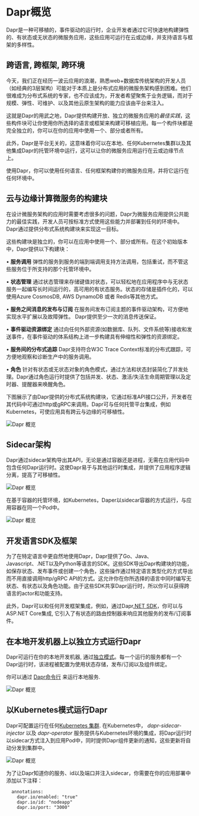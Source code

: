 
# Dapr概览

Dapr是一种可移植的，事件驱动的运行时，企业开发者通过它可快速地构建弹性的、有状态或无状态的微服务应用，这些应用可运行在云或边缘，并支持语言与框架的多样性。

## 跨语言, 跨框架, 跨环境

今天，我们正在经历一波云应用的浪潮，熟悉web+数据库传统架构的开发人员（如经典的3层架构）可能对于本质上是分布式应用的微服务架构感到困难。他们很难成为分布式系统的专家，也不应该成为，开发者希望聚焦于业务逻辑，而对于规模、弹性、可维护、以及其他云原生架构的能力应该由平台来注入。

这就是Dapr的用武之地，Dapr提供构建开放、独立的微服务应用的*最佳实践*，这些构件块可让你使用你所选择的语言或框架来构建可移植应用。每一个构件块都是完全独立的，你可以在你的应用中使用一个、部分或者所有。

此外，Dapr是平台无关的，这意味着你可以在本地、任何Kubernetes集群以及其他集成Dapr的托管环境中运行，这可以让你的微服务应用运行在云或边缘节点上。

使用Dapr，你可以使用任何语言、任何框架构建你的微服务应用，并将它运行在任何环境中。

## 云与边缘计算微服务的构建块

在设计微服务架构的应用时需要考虑很多的问题，Dapr为微服务应用提供公共能力的最佳实践，开发人员可按标准方式使用这些能力并部署到任何的环境中。Dapr通过提供分布式系统构建块来实现这一目标。

这些构建块是独立的，你可以在应用中使用一个、部分或所有。在这个初始版本中，Dapr提供以下构建块：

• **服务调用** 弹性的服务到服务的端到端调用支持方法调用，包括重试，而不管这些服务位于所支持的那个托管环境中。

• **状态管理** 通过状态管理来存储键值对状态，可以轻松地在应用程序中与无状态服务一起编写长时间运行的，高可用的有状态服务。状态的存储是插件化的，可以使用Azure CosmosDB, AWS DynamoDB 或者 Redis等其他方式。

• **服务之间消息的发布与订阅** 在服务间发布订阅主题的事件驱动架构，可方便地实现水平扩展以及故障弹性。 Dapr提供至少一次的消息传送保证。

• **事件驱动资源绑定** 通过向任何外部资源(如数据库、队列、文件系统等)接收和发送事件，在事件驱动的体系结构上进一步构建具有伸缩性和弹性的资源绑定。

• **服务间的分布式追踪** Dapr支持符合W3C Trace Context标准的分布式跟踪，可方便地观察和诊断生产中的服务调用。

• **角色** 针对有状态或无状态对象的角色模式，通过方法和状态封装简化了并发处理。Dapr通过角色运行时提供了包括并发、状态、激活/失活生命周期管理以及定时器、提醒器来唤醒角色。

下图展示了由Dapr提供的分布式系统构建块，它通过标准API接口公开，开发者在其代码中可通过http或gRPC来调用。Dapr可与任何托管平台集成，例如Kubernetes，可使应用具有跨云与边缘的可移植性。

![Dapr 概览](images/overview.png)

## Sidecar架构

Dapr通过sidecar架构导出其API，无论是通过容器还是进程，无需在应用代码中包含任何Dapr运行时。这使Dapr易于与其他运行时集成，并提供了应用程序逻辑分离，提高了可移植性。

![Dapr 概览](images/overview-sidecar.png)

在基于容器的托管环境，如Kubernetes，Daper以sidecar容器的方式运行，与应用容器在同一个Pod中。

![Dapr 概览](images/overview-sidecar-kubernetes.png)

## 开发语言SDK及框架

为了在特定语言中更自然地使用Dapr，Dapr提供了Go、Java、Javascript、.NET以及Python等语言的SDK。这些SDK导出Dapr构建块的功能，如保存状态、发布事件或创建一个角色，这些操作通过特定语言类型化的方式导出而不用直接调用http/gRPC API的方式。这允许你在你所选择的语言中同时编写无状态、有状态以及角色功能。由于这些SDK共享Dapr运行时，所以你可以获得跨语言的actor和功能支持。

此外，Dapr可以和任何开发框架集成，例如，通过Dapr[.NET SDK](https://github.com/dapr/dotnet-sdk)，你可以与ASP.NET Core集成, 它引入了有状态的路由控制器来响应其他服务的发布/订阅事件。

## 在本地开发机器上以独立方式运行Dapr

Dapr可运行在你的本地开发机器, 通过[独立模式](./getting-started)。每一个运行的服务都有一个Dapr运行时，该进程被配置为使用状态存储，发布/订阅以及组件绑定。

你可以通过 [Dapr命令行](https://github.com/dapr/cli) 来运行本地服务.

![Dapr 概览](images/overview_standalone.png)

## 以Kubernetes模式运行Dapr 

Dapr可配置运行在任何[Kubernetes 集群](https://github.com/dapr/samples/tree/master/2.hello-kubernetes). 在Kubernetes中， *dapr-sidecar-injector* 以及 *dapr-operator* 服务提供与Kubernetes环境的集成，将Dapr运行时以sidecar方式注入到应用Pod中，同时提供Dapr组件更新的通知，这些更新将自动分发到集群中。

![Dapr 概览](images/overview_kubernetes.png)

为了让Dapr知道你的服务、id以及端口并注入sidecar，你需要在你的应用部署中添加以下注释：

      annotations:
        dapr.io/enabled: "true"
        dapr.io/id: "nodeapp"
        dapr.io/port: "3000"
